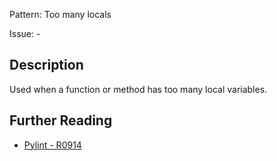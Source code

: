 Pattern: Too many locals

Issue: -

## Description

Used when a function or method has too many local variables.

## Further Reading

* [Pylint - R0914](http://pylint-messages.wikidot.com/messages:r0914)